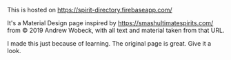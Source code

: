 This is hosted on https://spirit-directory.firebaseapp.com/

It's a Material Design page inspired by https://smashultimatespirits.com/ from © 2019 Andrew Wobeck, with all text and material taken from that URL.

I made this just because of learning. The original page is great. Give it a look.



